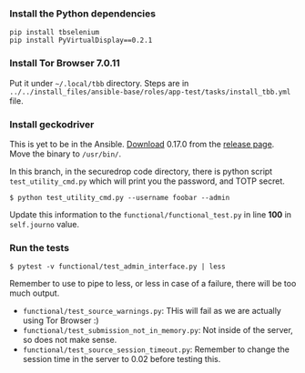 ### Install the Python dependencies


```
pip install tbselenium
pip install PyVirtualDisplay==0.2.1
```

### Install Tor Browser 7.0.11

Put it under `~/.local/tbb` directory.
Steps are in `../../install_files/ansible-base/roles/app-test/tasks/install_tbb.yml` file.

### Install geckodriver

This is yet to be in the Ansible.
[Download](https://github.com/mozilla/geckodriver/releases/download/v0.17.0/geckodriver-v0.17.0-linux64.tar.gz) 0.17.0 from
the [release page](https://github.com/mozilla/geckodriver/releases/tag/v0.17.0). Move the binary to `/usr/bin/`.


In this branch, in the securedrop code directory, there is python script `test_utility_cmd.py` which will print you the password, and
TOTP secret.

```
$ python test_utility_cmd.py --username foobar --admin
```

Update this information to the `functional/functional_test.py` in line **100** in `self.journo` value.

### Run the tests

```
$ pytest -v functional/test_admin_interface.py | less
```

Remember to use to pipe to less, or less in case of a failure, there will be too much output.

- `functional/test_source_warnings.py`: THis will fail as we are actually using Tor Browser :)
- `functional/test_submission_not_in_memory.py`: Not inside of the server, so does not make sense.
- `functional/test_source_session_timeout.py`: Remember to change the session time in the server to 0.02 before testing this.
